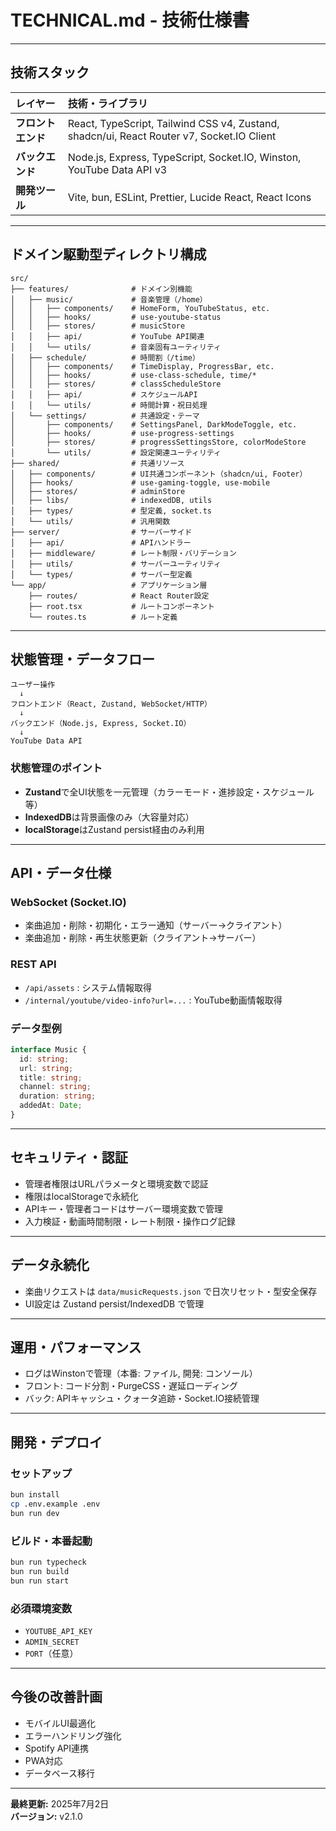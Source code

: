 # TECHNICAL.md - 技術仕様書

---

## 技術スタック

| レイヤー           | 技術・ライブラリ                                                                          |
| :----------------- | :---------------------------------------------------------------------------------------- |
| **フロントエンド** | React, TypeScript, Tailwind CSS v4, Zustand, shadcn/ui, React Router v7, Socket.IO Client |
| **バックエンド**   | Node.js, Express, TypeScript, Socket.IO, Winston, YouTube Data API v3                     |
| **開発ツール**     | Vite, bun, ESLint, Prettier, Lucide React, React Icons                                    |

---

## ドメイン駆動型ディレクトリ構成

```
src/
├── features/              # ドメイン別機能
│   ├── music/             # 音楽管理（/home）
│   │   ├── components/    # HomeForm, YouTubeStatus, etc.
│   │   ├── hooks/         # use-youtube-status
│   │   ├── stores/        # musicStore
│   │   ├── api/           # YouTube API関連
│   │   └── utils/         # 音楽固有ユーティリティ
│   ├── schedule/          # 時間割（/time）
│   │   ├── components/    # TimeDisplay, ProgressBar, etc.
│   │   ├── hooks/         # use-class-schedule, time/*
│   │   ├── stores/        # classScheduleStore
│   │   ├── api/           # スケジュールAPI
│   │   └── utils/         # 時間計算・祝日処理
│   └── settings/          # 共通設定・テーマ
│       ├── components/    # SettingsPanel, DarkModeToggle, etc.
│       ├── hooks/         # use-progress-settings
│       ├── stores/        # progressSettingsStore, colorModeStore
│       └── utils/         # 設定関連ユーティリティ
├── shared/                # 共通リソース
│   ├── components/        # UI共通コンポーネント（shadcn/ui, Footer）
│   ├── hooks/             # use-gaming-toggle, use-mobile
│   ├── stores/            # adminStore
│   ├── libs/              # indexedDB, utils
│   ├── types/             # 型定義, socket.ts
│   └── utils/             # 汎用関数
├── server/                # サーバーサイド
│   ├── api/               # APIハンドラー
│   ├── middleware/        # レート制限・バリデーション
│   ├── utils/             # サーバーユーティリティ
│   └── types/             # サーバー型定義
└── app/                   # アプリケーション層
    ├── routes/            # React Router設定
    ├── root.tsx           # ルートコンポーネント
    └── routes.ts          # ルート定義
```

---

## 状態管理・データフロー

```
ユーザー操作
  ↓
フロントエンド（React, Zustand, WebSocket/HTTP）
  ↓
バックエンド（Node.js, Express, Socket.IO）
  ↓
YouTube Data API
```

### 状態管理のポイント

- **Zustand**で全UI状態を一元管理（カラーモード・進捗設定・スケジュール等）
- **IndexedDB**は背景画像のみ（大容量対応）
- **localStorage**はZustand persist経由のみ利用

---

## API・データ仕様

### WebSocket (Socket.IO)

- 楽曲追加・削除・初期化・エラー通知（サーバー→クライアント）
- 楽曲追加・削除・再生状態更新（クライアント→サーバー）

### REST API

- `/api/assets` : システム情報取得
- `/internal/youtube/video-info?url=...` : YouTube動画情報取得

### データ型例

```typescript
interface Music {
  id: string;
  url: string;
  title: string;
  channel: string;
  duration: string;
  addedAt: Date;
}
```

---

## セキュリティ・認証

- 管理者権限はURLパラメータと環境変数で認証
- 権限はlocalStorageで永続化
- APIキー・管理者コードはサーバー環境変数で管理
- 入力検証・動画時間制限・レート制限・操作ログ記録

---

## データ永続化

- 楽曲リクエストは `data/musicRequests.json` で日次リセット・型安全保存
- UI設定は Zustand persist/IndexedDB で管理

---

## 運用・パフォーマンス

- ログはWinstonで管理（本番: ファイル, 開発: コンソール）
- フロント: コード分割・PurgeCSS・遅延ローディング
- バック: APIキャッシュ・クォータ追跡・Socket.IO接続管理

---

## 開発・デプロイ

### セットアップ

```bash
bun install
cp .env.example .env
bun run dev
```

### ビルド・本番起動

```bash
bun run typecheck
bun run build
bun run start
```

### 必須環境変数

- `YOUTUBE_API_KEY`
- `ADMIN_SECRET`
- `PORT`（任意）

---

## 今後の改善計画

- モバイルUI最適化
- エラーハンドリング強化
- Spotify API連携
- PWA対応
- データベース移行

---

**最終更新:** 2025年7月2日  
**バージョン:** v2.1.0
